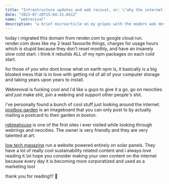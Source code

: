 ```yaml
---
title: "Infrastructure updates and web revival, or: \"why the internet fucking sucks and will possibly forever\""
date: "2023-07-28T15:04:31.661Z"
name: "webrevival"
description: "a brief microarticle on my gripes with the modern web development scene as well as what social media has developed into"
---
```


today i migrated this domain from render.com to google cloud run. render.com does like my 2 least favourite things, charges for usage hours which is stupid because they don't reset monthly, and have an insanely slow cold start. i think it rebuilds ALL of my npm packages on each cold start.

for those of you who dont know what on earth npm is, it basically is a big bloated mess that is in love with getting rid of all of your computer storage and taking years upon years to install.

Webrevival is fucking cool and i'd like u guys to give it a go. go on neocities and just make shit, join a webring and support other people&apos;s shit.

i&apos;ve personally found a bunch of cool stuff just looking around the internet. [postbox.garden](https://postbox.garden) is an imageboard that you can only post to by actually mailing a postcard to their garden in boston.

[rgbteahouse](https://rgbteahouse.neocities.org/home) is one of the first sites i ever visited while looking through webrings and neocities. The owner is very friendly and they are very talented at art.

[low tech magazine](https://solar.lowtechmagazine.com/about) run a website powered entirely on solar panels. They have a lot of really cool sustainability related content and i always love reading it.\ni hope you consider making your own content on the internet because every day it is becoming more corporatized and used as a marketing tool

thank you for reading!!! :hugs: